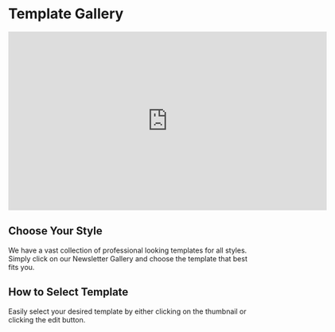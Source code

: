# Template Gallery

<iframe src="https://player.vimeo.com/video/174627397" width="640" height="360" frameborder="0" webkitallowfullscreen mozallowfullscreen allowfullscreen></iframe>

## Choose Your Style

We have a vast collection of professional looking templates for all styles. Simply click on our Newsletter Gallery 
and choose the template that best fits you. 

## How to Select Template

Easily select your desired template by either clicking on the thumbnail or clicking the edit button.
